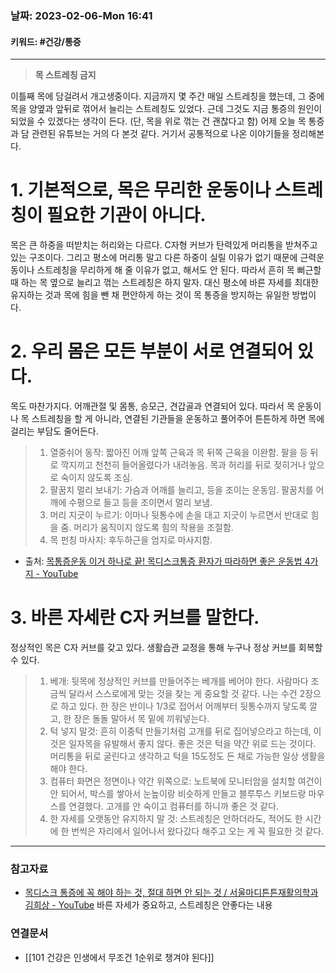 ### 날짜:   2023-02-06-Mon 16:41
#### 키워드: #건강/통증
-----
>**목 스트레칭 금지**

이틀째 목에 담걸려서 개고생중이다. 지금까지 몇 주간 매일 스트레칭을 했는데, 그 중에 목을 양옆과 앞뒤로 꺾어서 늘리는 스트레칭도 있었다. 근데 그것도 지금 통증의 원인이 되었을 수 있겠다는 생각이 든다. (단, 목을 위로 꺾는 건 괜찮다고 함)
어제 오늘 목 통증과 담 관련된 유튜브는 거의 다 본것 같다. 거기서 공통적으로 나온 이야기들을 정리해본다.

# 1. 기본적으로, 목은 무리한 운동이나 스트레칭이 필요한 기관이 아니다.
목은 큰 하중을 떠받치는 허리와는 다르다. C자형 커브가 탄력있게 머리통을 받쳐주고 있는 구조이다. 그리고 평소에 머리통 말고 다른 하중이 실릴 이유가 없기 때문에 근력운동이나 스트레칭을 무리하게 해 줄 이유가 없고, 해서도 안 된다. 
따라서 흔히 목 뻐근할 때 하는 목 옆으로 늘리고 꺾는 스트레칭은 하지 말자. 대신 평소에 바른 자세를 최대한 유지하는 것과 목에 힘을 뺀 채 편안하게 하는 것이 목 통증을 방지하는 유일한 방법이다.

# 2. 우리 몸은 모든 부분이 서로 연결되어 있다.
목도 마찬가지다. 어깨관절 및 몸통, 승모근, 견갑골과 연결되어 있다. 따라서 목 운동이나 목 스트레칭을 할 게 아니라, 연결된 기관들을 운동하고 풀어주어 튼튼하게 하면 목에 걸리는 부담도 줄어든다.

>1. 열중쉬어 동작: 짧아진 어깨 앞쪽 근육과 목 뒤쪽 근육을 이완함. 팔을 등 뒤로 깍지끼고 천천히 들어올렸다가 내려놓음. 목과 허리를 뒤로 젖히거나 앞으로 숙이지 않도록 조심.
>2. 팔꿈치 멀리 보내기: 가슴과 어깨를 늘리고, 등을 조이는 운동임. 팔꿈치를 어깨에 수평으로 들고 등을 조이면서 멀리 보냄.
>3. 머리 지긋이 누르기: 이마나 뒷통수에 손을 대고 지긋이 누르면서 반대로 힘을 줌. 머리가 움직이지 않도록 힘의 작용을 조절함.
>4. 목 펀칭 마사지: 후두하근을 엄지로 마사지함.

- 출처: [목통증운동 이거 하나로 끝! 목디스크통증 환자가 따라하면 좋은 운동법 4가지 - YouTube](https://www.youtube.com/watch?v=E0rugjm7gkY&ab_channel=%EC%97%B0%EC%84%B8%EC%82%AC%EB%9E%91%EB%B3%91%EC%9B%90)

# 3. 바른 자세란 C자 커브를 말한다.
정상적인 목은 C자 커브를 갖고 있다. 생활습관 교정을 통해 누구나 정상 커브를 회복할 수 있다.

>1. 베개: 뒷목에 정상적인 커브를 만들어주는 베개를 베어야 한다. 사람마다 조금씩 달라서 스스로에게 맞는 것을 찾는 게 중요할 것 같다. 나는 수건 2장으로 하고 있다. 한 장은 반이나 1/3로 접어서 어깨부터 뒷통수까지 닿도록 깔고, 한 장은 돌돌 말아서 목 밑에 끼워넣는다.
>2. 턱 넣지 말것: 흔히 이중턱 만들기처럼 고개를 뒤로 집어넣으라고 하는데, 이것은 일자목을 유발해서 좋지 않다. 좋은 것은 턱을 약간 위로 드는 것이다. 머리통을 뒤로 굴린다고 생각하고 턱을 15도정도 든 채로 가능한 일상 생활을 해야 한다.
>3. 컴퓨터 화면은 정면이나 약간 위쪽으로: 노트북에 모니터암을 설치할 여건이 안 되어서, 박스를 쌓아서 눈높이랑 비슷하게 만들고 블루투스 키보드랑 마우스를 연결했다. 고개를 안 숙이고 컴퓨터를 하니까 좋은 것 같다.
>4. 한 자세를 오랫동안 유지하지 말 것: 스트레칭은 안하더라도, 적어도 한 시간에 한 번씩은 자리에서 일어나서 왔다갔다 해주고 오는 게 꼭 필요한 것 같다.

----

### 참고자료
- [목디스크 통증에 꼭 해야 하는 것, 절대 하면 안 되는 것 / 서울마디튼튼재활의학과 김희상 - YouTube](https://www.youtube.com/watch?v=iJhPfwm59Go&ab_channel=%EC%9D%98%ED%95%99%EC%B1%84%EB%84%90%EB%B9%84%EC%98%A8%EB%92%A4) 바른 자세가 중요하고, 스트레칭은 안좋다는 내용

### 연결문서
- [[101 건강은 인생에서 무조건 1순위로 챙겨야 된다]]

 
